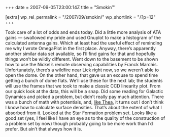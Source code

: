 +++
date = 2007-09-05T23:00:14Z
title = "Smokin’"

[extra]
wp_rel_permalink = "/2007/09/smokin/"
wp_shortlink = "/?p=12"
+++

Took care of a lot of odds and ends today. Did a little more analysis of ATA
gains — swallowed my pride and used Gnuplot to make a histogram of the
calculated antenna gains. Which at least had the useful effect of reminding me
why I wrote OmegaPlot in the first place. Anyway, there’s apparently another
similar data set available, so I’ll find gains for that and hopefully things
won’t be wildly different.  Went down to the basement to be shown how to use
the Nickel’s remote observing capabilities by Franck Marchis. Unfortunately,
there’s a wildfire near Lick right now, so we weren’t able to open the dome.
On the other hand, that gave us an excuse to spend time getting a bunch of
dome flats. We’ll use these for the next lab; the students will use the frames
that we took to make a classic CCD linearity plot. From our quick look at the
data, this will be a snap.  Did some reading for Galactic Dynamics and picked
a problem, but didn’t really pay much attention. There was a bunch of math
with potentials, and, [like
Thea](http://somethinglikeanastronomer.blogspot.com/2007/09/monday-news.html),
it turns out I don’t think I know how to calculate surface densities. That’s
about the extent of what I absorbed from it.  Looked at the Star Formation
problem set. Looks like a good set (yes, I feel like I have an eye as to the
quality of the construction of a problem set by now) though probably going to
be more work than I’d prefer. But ain’t that always how it is.
